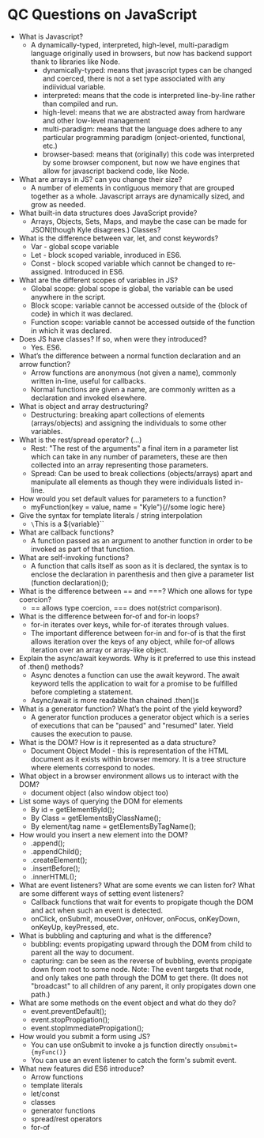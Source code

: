 # QC Questions on JavaScript

 - What is Javascript?
   - A dynamically-typed, interpreted, high-level, multi-paradigm language originally used in browsers, but now has backend support thank to libraries like Node.
     - dynamically-typed: means that javascript types can be changed and coerced, there is not a set type associated with any indiividual variable.
     - interpreted: means that the code is interpreted line-by-line rather than compiled and run.
     - high-level: means that we are abstracted away from hardware and other low-level management
     - multi-paradigm: means that the language does adhere to any particular programming paradigm (onject-oriented, functional, etc.)
     - browser-based: means that (originally) this code was interpreted by some browser component, but now we have engines that allow for javascript backend code, like Node.
 - What are arrays in JS? can you change their size?
   - A number of elements in contiguous memory that are grouped together as a whole. Javascript arrays are dynamically sized, and grow as needed.
 - What built-in data structures does JavaScript provide?
   - Arrays, Objects, Sets, Maps, and maybe the case can be made for JSON(though Kyle disagrees.) Classes?
 - What is the difference between var, let, and const keywords? 
   - Var - global scope variable
   - Let - block scoped variable, inroduced in ES6.
   - Const - block scoped variable which cannot be changed to re-assigned. Introduced in ES6.
 - What are the different scopes of variables in JS?
   - Global scope: global scope is global, the variable can be used anywhere in the script.
   - Block scope: variable cannot be accessed outside of the {block of code} in which it was declared.
   - Function scope: variable cannot be accessed outside of the function in which it was declared.
 - Does JS have classes? If so, when were they introduced? 
   - Yes. ES6.
 - What’s the difference between a normal function declaration and an arrow function? 
   - Arrow functions are anonymous (not given a name), commonly written in-line, useful for callbacks.
   - Normal functions are given a name, are commonly written as a declaration and invoked elsewhere.
 - What is object and array destructuring?
   - Destructuring: breaking apart collections of elements (arrays/objects) and assigning the individuals to some other variables.
 - What is the rest/spread operator? (...)
   - Rest: "The rest of the arguments" a final item in a parameter list which can take in any number of parameters, these are then collected into an array representing those parameters.
   - Spread: Can be used to break collections (objects/arrays) apart and manipulate all elements as though they were individuals listed in-line.
 - How would you set default values for parameters to a function? 
   - myFunction(key = value, name = "Kyle"){//some logic here}
 - Give the syntax for template literals / string interpolation 
   - `\`This is a ${variable}\``
 - What are callback functions? 
   - A function passed as an argument to another function in order to be invoked as part of that function.
 - What are self-invoking functions?
   - A function that calls itself as soon as it is declared, the syntax is to enclose the declaration in parenthesis and then give a parameter list (function declaration)();
 - What is the difference between == and ===? Which one allows for type coercion?
   - == allows type coercion, === does not(strict comparison). 
 - What is the difference between for-of and for-in loops? 
   - for-in iterates over keys, while for-of iterates through values.
   - The important difference between for-in and for-of is that the first allows iteration over the keys of any object, while for-of allows iteration over an array or array-like object.
 - Explain the async/await keywords. Why is it preferred to use this instead of .then() methods? 
   - Async denotes a function can use the await keyword. The await keyword tells the application to wait for a promise to be fulfilled before completing a statement.
   - Async/await is more readable than chained .then()s
 - What is a generator function? What’s the point of the yield keyword? 
   - A generator function produces a generator object which is a series of executions that can be "paused" and "resumed" later. Yield causes the execution to pause.
 - What is the DOM? How is it represented as a data structure?
   - Document Object Model - this is representation of the HTML document as it exists within browser memory. It is a tree structure where elements correspond to nodes.
 - What object in a browser environment allows us to interact with the DOM? 
   - document object (also window object too)
 - List some ways of querying the DOM for elements 
   - By id = getElementById();
   - By Class = getElementsByClassName();
   - By element/tag name = getElementsByTagName();
 - How would you insert a new element into the DOM? 
   - .append();
   - .appendChild();
   - .createElement();
   - .insertBefore();
   - .innerHTML();
 - What are event listeners? What are some events we can listen for? What are some different ways of setting event listeners? 
   - Callback functions that wait for events to propigate though the DOM and act when such an event is detected.
   - onClick, onSubmit, mouseOver, onHover, onFocus, onKeyDown, onKeyUp, keyPressed, etc.
 - What is bubbling and capturing and what is the difference? 
   - bubbling: events propigating upward through the DOM from child to parent all the way to document.
   - capturing: can be seen as the reverse of bubbling, events propigate down from root to some node. Note: The event targets that node, and only takes one path through the DOM to get there. (It does not "broadcast" to all children of any parent, it only propigates down one path.)
 - What are some methods on the event object and what do they do? 
   - event.preventDefault();
   - event.stopPropigation();
   - event.stopImmediatePropigation();
 - How would you submit a form using JS? 
   - You can use onSubmit to invoke a js function directly `onsubmit={myFunc()}`
   - You can use an event listener to catch the form's submit event.
 - What new features did ES6 introduce? 
   - Arrow functions
   - template literals
   - let/const
   - classes
   - generator functions
   - spread/rest operators
   - for-of
